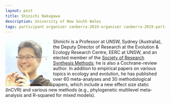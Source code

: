 ```yaml
---
layout: post
title: Shinichi Nakagawa
description: University of New South Wales
tags: participant organiser canberra-2019-organiser canberra-2019-participant
---
```

<img align="left" width="150" height="150" src="/events/2019-04-canberra/people/Nakagawa_Shinichi.jpeg" alt="Shinichi Nakagawa"/>Shinichi is a Professor at UNSW, Sydney (Australia), the Deputy Director of Research at the Evolution & Ecology Research Centre, EERC at UNSW, and an elected member of the <a href="http://www.srsm.org/" target="_blank" rel="noopener">Society of Research Synthesis Methods</a>; he is also a Cochrane-review author. In addition to empirical papers on various topics in ecology and evolution, he has published over 60 meta-analyses and 30 methodological papers, which include a new effect size static (lnCVR) and various new methods (e.g., phylogenetic multilevel meta-analysis and R-squared for mixed models).  

<a href="http://www.i-deel.org/" title="Homepage" target="_blank" rel="noopener">
  <i class="fa fa-home fa-2x" style="color:#4FB3A9"></i>
</a>